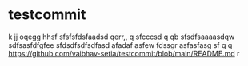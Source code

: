 # testcommit
k
jj
oqegg
hhsf
sfsfsfdsfaadsd  qerr,,  q
sfcccsd q qb
sfsdfsaaaasdqw
sdfsasfdfgfee
sfdsdfsdfsdfasd
afadaf
asfew
fdssgr
asfasfasg
sf
  q q
https://github.com/vaibhav-setia/testcommit/blob/main/README.md
r
